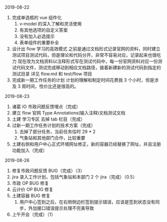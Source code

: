 2019-08-22

1. 完成单选框的 vue 组件化
   1. v-model 的深入了解和灵活使用
   2. 有其他选项的自定义答案
   3. 没有加入必选提示
   4. 表单组件的重要补全
2. 设计出 flow 学习的高效模式
   之前是通过文档形式记录官网的资料，同时建立测试项目测试代码，但是理论和代码分开，非常不容易对应，记录起来也很吃力
   现在改为文档资料以注释形式写在测试代码中，每一份官网资料对应一份测试代码文件，测试完成移动到相应文档路径，接着新建新的测试代码到指定的测试目录
   详见 flow.md 和 test/flow 项目
3. 完成新一期工作任务的计划
   计划的理解和制定时间花费我 3 个小时，但是涉及 3 周时间，性价比还是很高的。

2019-08-23

1. 诸葛 IO 市政问题反馈埋点（完成）
2. 建立 flow 官网 Type Annotations(输入注释)文档测试文档
3. 土建 学习专区 去掉 tab 栏目（完成）
4. 过新一期工作任务计划的技术方案（完成）
   1. 去掉了部分任务，当前任务估时 29 \* 2
   2. 气象站和其他部门合作，比较重要
5. 土建右侧和用户中心正式环境网址修正，新的容器已经替换了网址，并且注册功能加入（完成）

2019-08-26

1. 修复市政问题反馈 BUG（完成）（3）
2. jira 录入工作计划，包括气象站和本部门 2 个 jira（完成）（0.5）
3. 市政 OP BUG 修复
4. 云计价 OP BUG 修复
5. 土建容器 BUG 修复
   1. 用户中心签到之后，在右侧侧边栏签到提示错误，应该是签到状态没有同步，外加接口错误提示处理不完美导致
6. 上午开会（完成）（1）
